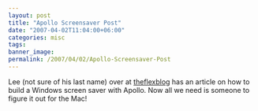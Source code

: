 ```yaml
---
layout: post
title: "Apollo Screensaver Post"
date: "2007-04-02T11:04:00+06:00"
categories: misc 
tags: 
banner_image: 
permalink: /2007/04/02/Apollo-Screensaver-Post
---
```


Lee (not sure of his last name) over at <a href="http://theflexblog.com">theflexblog</a> has an article on how to build a <ah ref="http://theflexblog.com/?p=23">Windows screen saver</a> with Apollo. Now all we need is someone to figure it out for the Mac!